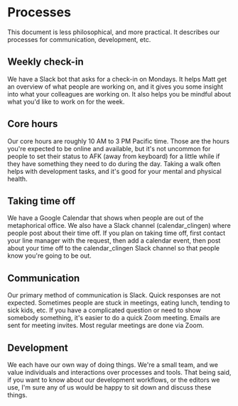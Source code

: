 # Processes

This document is less philosophical, and more practical. It describes our
processes for communication, development, etc.

## Weekly check-in

We have a Slack bot that asks for a check-in on Mondays. It helps Matt get an
overview of what people are working on, and it gives you some insight into what
your colleagues are working on. It also helps you be mindful about what you'd
like to work on for the week.

## Core hours

Our core hours are roughly 10 AM to 3 PM Pacific time. Those are the hours
you're expected to be online and available, but it's not uncommon for people to
set their status to AFK (away from keyboard) for a little while if they have
something they need to do during the day. Taking a walk often helps with
development tasks, and it's good for your mental and physical health.

## Taking time off

We have a Google Calendar that shows when people are out of the metaphorical
office. We also have a Slack channel (calendar_clingen) where people post about
their time off. If you plan on taking time off, first contact your line manager
with the request, then add a calendar event, then post about your time off to
the calendar_clingen Slack channel so that people know you're going to be out.

## Communication

Our primary method of communication is Slack. Quick responses are not expected.
Sometimes people are stuck in meetings, eating lunch, tending to sick kids, etc.
If you have a complicated question or need to show somebody something, it's
easier to do a quick Zoom meeting. Emails are sent for meeting invites. Most
regular meetings are done via Zoom.

## Development

We each have our own way of doing things. We're a small team, and we value
individuals and interactions over processes and tools. That being said, if you
want to know about our development workflows, or the editors we use, I'm sure
any of us would be happy to sit down and discuss these things.
